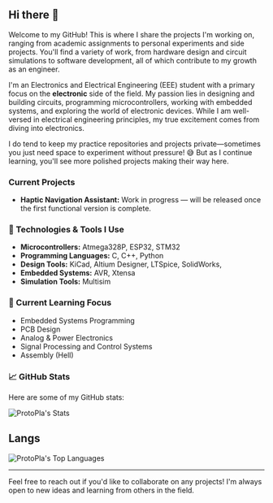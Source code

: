 ## Hi there 👋

Welcome to my GitHub! This is where I share the projects I'm working on, ranging from academic assignments to personal experiments and side projects. You'll find a variety of work, from hardware design and circuit simulations to software development, all of which contribute to my growth as an engineer.

I'm an Electronics and Electrical Engineering (EEE) student with a primary focus on the **electronic** side of the field. My passion lies in designing and building circuits, programming microcontrollers, working with embedded systems, and exploring the world of electronic devices. While I am well-versed in electrical engineering principles, my true excitement comes from diving into electronics.

I do tend to keep my practice repositories and projects private—sometimes you just need space to experiment without pressure! 😅 But as I continue learning, you'll see more polished projects making their way here.

### Current Projects
- **Haptic Navigation Assistant:** Work in progress — will be released once the first functional version is complete. 

### 🔧 Technologies & Tools I Use
- **Microcontrollers:** Atmega328P, ESP32, STM32
- **Programming Languages:** C, C++, Python
- **Design Tools:** KiCad, Altium Designer, LTSpice, SolidWorks, 
- **Embedded Systems:** AVR, Xtensa 
- **Simulation Tools:** Multisim

### 🌱 Current Learning Focus
- Embedded Systems Programming
- PCB Design
- Analog & Power Electronics
- Signal Processing and Control Systems
- Assembly (Hell)

### 📈 GitHub Stats
Here are some of my GitHub stats:

![ProtoPla's Stats](https://github-readme-stats.vercel.app/api?username=ProtoPla&theme=vue-dark&show_icons=true&hide_border=true&count_private=true)
## Langs

![ProtoPla's Top Languages](https://github-readme-stats.vercel.app/api/top-langs/?username=ProtoPla&theme=vue-dark&show_icons=true&hide_border=true&layout=compact)

---

Feel free to reach out if you'd like to collaborate on any projects! I'm always open to new ideas and learning from others in the field.
